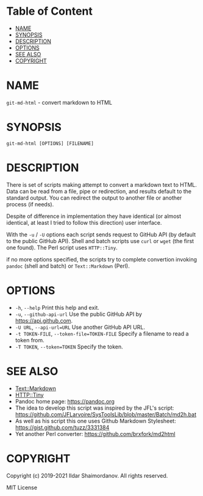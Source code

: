 <!-- md-toc-begin -->
# Table of Content
* [NAME](#name)
* [SYNOPSIS](#synopsis)
* [DESCRIPTION](#description)
* [OPTIONS](#options)
* [SEE ALSO](#see-also)
* [COPYRIGHT](#copyright)
<!-- md-toc-end -->

# NAME

`git-md-html` - convert markdown to HTML

# SYNOPSIS

    git-md-html [OPTIONS] [FILENAME]

# DESCRIPTION

There is set of scripts making attempt to convert a markdown text to HTML. Data can be read from a file, pipe or redirection, and results default to the standard output. You can redirect the output to another file or another process (if needs).

Despite of difference in implementation they have identical (or almost identical, at least I tried to follow this direction) user interface.

With the `-u` / `-U` options each script sends request to GitHub API (by default to the public GitHub API). Shell and batch scripts use `curl` or `wget` (the first one found). The Perl script uses `HTTP::Tiny`.

if no more options specified, the scripts try to complete convertion invoking `pandoc` (shell and batch) or `Text::Markdown` (Perl).

# OPTIONS

* `-h`, `--help`
  Print this help and exit.
* `-u`, `--github-api-url`
  Use the public GitHub API by https://api.github.com.
* `-U URL`, `--api-url=URL`
  Use another GitHub API URL.
* `-t TOKEN-FILE`, `--token-file=TOKEN-FILE`
  Specify a filename to read a token from.
* `-T TOKEN`, `--token=TOKEN`
  Specify the token.

# SEE ALSO

* [Text::Markdown](https://metacpan.org/pod/Text::Markdown)
* [HTTP::Tiny](https://metacpan.org/pod/HTTP::Tiny)
* Pandoc home page:
  https://pandoc.org
* The idea to develop this script was inspired by the JFL's script:
  https://github.com/JFLarvoire/SysToolsLib/blob/master/Batch/md2h.bat
* As well as his script this one uses Github Markdown Stylesheet:
  https://gist.github.com/tuzz/3331384
* Yet another Perl converter:
  https://github.com/brxfork/md2html

# COPYRIGHT

Copyright (c) 2019-2021 Ildar Shaimordanov. All rights reserved.

  MIT License
